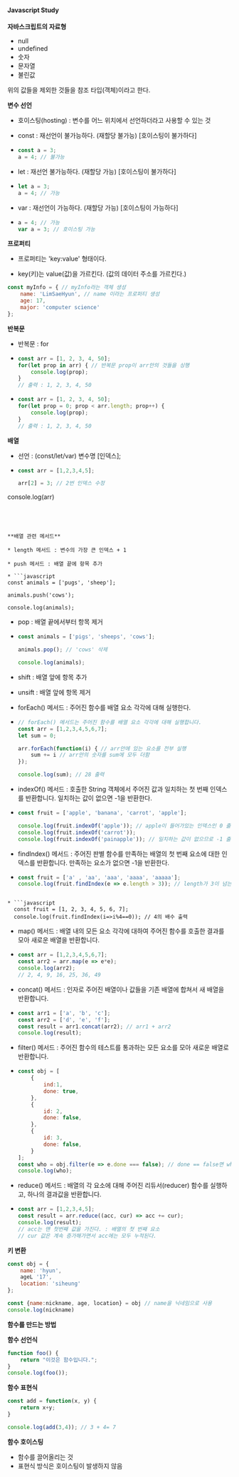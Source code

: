 #### Javascript Study



**자바스크립트의 자료형**

* null
* undefined
* 숫자
* 문자열
* 불린값

위의 값들을 제외한 것들을 참조 타입(객체)이라고 한다.



**변수 선언**

* 호이스팅(hosting) : 변수를 어느 위치에서 선언하더라고 사용할 수 있는 것

* const : 재선언이 불가능하다. (재할당 불가능) [호이스팅이 불가하다]

* ```javascript
  const a = 3;
  a = 4; // 불가능
  ```

* let : 재선언 불가능하다. (재할당 가능) [호이스팅이 불가하다]

* ```javascript
  let a = 3;
  a = 4; // 가능
  ```

* var : 재선언이 가능하다. (재할당 가능) [호이스팅이 가능하다]

* ```javascript
  a = 4; // 가능
  var a = 3; // 호이스팅 가능
  ```



**프로퍼티**

* 프로퍼티는 'key:value' 형태이다.

* key(키)는 value(값)을 가르킨다. (값의 데이터 주소를 가르킨다.)

```javascript
const myInfo = { // myInfo라는 객체 생성
    name: 'LimSaeHyun', // name 이라는 프로퍼티 생성
    age: 17,
    major: 'computer science'
};
```



**반복문**

* 반복문 : for

* ```javascript
  const arr = [1, 2, 3, 4, 50];
  for(let prop in arr) { // 반복문 prop이 arr안의 것들을 싱행
      console.log(prop);
  }
  // 출력 : 1, 2, 3, 4, 50
  ```

* ```javascript
  const arr = [1, 2, 3, 4, 50];
  for(let prop = 0; prop < arr.length; prop++) {
      console.log(prop);
  }
  // 출력 : 1, 2, 3, 4, 50
  ```

  

**배열**

* 선언 : (const/let/var) 변수명 [인덱스];

* ```javascript
  const arr = [1,2,3,4,5];
  
  arr[2] = 3; // 2번 인덱스 수정
console.log(arr)
  ```
  
  
  

**배열 관련 메서드**

* length 메서드 : 변수의 가장 큰 인덱스 + 1

* push 메서드 : 배열 끝에 항목 추가 

* ```javascript
  const animals = ['pugs', 'sheep'];
  
  animals.push('cows');
  
  console.log(animals);
  ```

* pop : 배열 끝에서부터 항목 제거

* ```javascript
  const animals = ['pigs', 'sheeps', 'cows'];
  
  animals.pop(); // 'cows' 삭제
  
  console.log(animals);
  ```

* shift : 배열 앞에 항목 추가

* unsift : 배열 앞에 항목 제거

* forEach() 메서드 : 주어진 함수를 배열 요소 각각에 대해 실행한다.

* ```javascript
  // forEach() 메서드는 주어진 함수를 배열 요소 각각에 대해 실행합니다.
  const arr = [1,2,3,4,5,6,7];
  let sum = 0;
  
  arr.forEach(function(i) { // arr안에 있는 요소를 전부 실행
      sum += i // arr안의 숫자를 sum에 모두 더함
  });
  
  console.log(sum); // 28 출력
  ```

* indexOf() 메서드 : 호출한 String 객체에서 주어진 값과 일치하는 첫 번째 인덱스를 반환합니다. 일치하는 값이 없으면 -1을 반환한다. 

* ```javascript
  const fruit = ['apple', 'banana', 'carrot', 'apple'];
  
  console.log(fruit.indexOf('apple')); // apple이 들어가있는 인덱스인 0 출력
  console.log(fruit.indexOf('carrot'));
  console.log(fruit.indexOf('painapple')); // 일치하는 값이 없으므로 -1 출력
  ```

* findIndex() 메서드 : 주어진 판별 함수를 만족하는 배열의 첫 번째 요소에 대한 인덱스를 반환합니다. 만족하는 요소가 없으면 -1을 반환한다.

* ```javascript
  const fruit = ['a' , 'aa', 'aaa', 'aaaa', 'aaaaa'];
  console.log(fruit.findIndex(e => e.length > 3)); // length가 3이 넘는 인덱스를 출력
  ```
```
  
* ```javascript
  const fruit = [1, 2, 3, 4, 5, 6, 7];
  console.log(fruit.findIndex(i=>i%4==0)); // 4의 배수 출력
```

* map() 메서드 : 배열 내의 모든 요소 각각에 대하여 주어진 함수를 호출한 결과를 모아 새로운 배열을 반환합니다.

* ```javascript
  const arr = [1,2,3,4,5,6,7];
  const arr2 = arr.map(e => e*e);
  console.log(arr2);
  // 2, 4, 9, 16, 25, 36, 49
  ```

* concat() 메서드 : 인자로 주어진 배열이나 값들을 기존 배열에 합쳐서 새 배열을 반환합니다. 

* ```javascript
  const arr1 = ['a', 'b', 'c'];
  const arr2 = ['d', 'e', 'f'];
  const result = arr1.concat(arr2); // arr1 + arr2
  console.log(result);
  ```

* filter() 메서드 : 주어진 함수의 테스트를 통과하는 모든 요소를 모아 새로운 배열로 반환합니다.

* ```javascript
  const obj = [
      {
          ind:1,
          done: true,
      },
      {
          id: 2,
          done: false,
      },
      {
          id: 3,
          done: false,
      }
  ];
  const who = obj.filter(e => e.done === false); // done == false면 who에 담음
  console.log(who);
  ```

* reduce() 메서드 : 배열의 각 요소에 대해 주어진 리듀서(reducer) 함수를 실행하고, 하나의 결과값을 반환합니다.

* ```javascript
  const arr = [1,2,3,4,5];
  const result = arr.reduce((acc, cur) => acc += cur);
  console.log(result);
  // acc는 맨 첫번째 값을 가진다. : 배열의 첫 번째 요소
  // cur 값은 계속 증가해가면서 acc에는 모두 누적된다.
  ```



**키 변환**

```javascript
const obj = {
	name: 'hyun',
	ageL '17',
	location: 'siheung'
};

const {name:nickname, age, location} = obj // name을 닉네임으로 사용
console.log(nickname)
```



**함수를 만드는 방법**



**함수 선언식**

```javascript
function foo() {
    return "이것은 함수입니다.";
}
console.log(foo());
```



**함수 표현식**

```javascript
const add = function(x, y) {
    return x+y;
}

console.log(add(3,4)); // 3 + 4= 7
```



**함수 호이스팅**

* 함수를 끌어올리는 것
* 표현식 방식은 호이스팅이 발생하지 않음